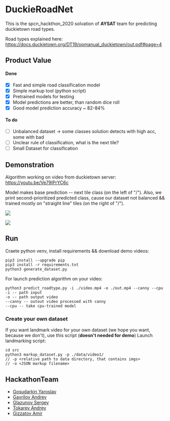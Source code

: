 # DuckieRoadNet

This is the spcn_hackthon_2020 solvation of **AYSAT** team for predicting duckietown road types. 

Road types explained here: https://docs.duckietown.org/DT19/opmanual_duckietown/out.pdf#page=4

## Product Value 

#### Done

- [x] Fast and simple road classification model
- [x] Simple markup tool (python script)
- [x] Pretrained models for testing
- [x] Model predictions are better, than random dice roll
- [x] Good model prediction accuracy ~ 82-84%

#### To do

- [ ] Unbalanced dataset -> some classes solution detects with high acc, some with bad
- [ ] Unclear rule of classification, what is the next tile?
- [ ] Small Dataset for classification  

## Demonstration

Algorithm working on video from duckietown server: https://youtu.be/Ve79IPrYC6c

Model makes base prediction -- next tile class (on the left of "/"). Also, we print second-prioritized predicted class, cause our dataset not balanced && trained mostly on "straight line" tiles (on the right of "/"). 

![](./demo/demo_marked.gif)

![](./demo/demo1.gif)

## Run

Craete python venv, install requirements && download demo videos:
```
pip3 install --upgrade pip
pip3 install -r requirements.txt
python3 generate_dataset.py 
```

For launch prediction algorithm on your video:
```
python3 predict_roadtype.py -i ./video.mp4 -o ./out.mp4 --canny --cpu
-i -- path input
-o -- path output video
--canny -- outout video processed with canny
--cpu -- take cpu-trained model
```

### Create your own dataset

If you want landmark video for your own dataset (we hope you want, because we don't), use this script
(**doesn't needed for demo**) Launch landmarking script:
```
cd src
python3 markup_dataset.py -p ./data/video1/ 
// -p <relative path to data directory, that contains imgs>
// -o <JSON markup filename>
``` 

## HackathonTeam 

* [Gosudarkin Yaroslav](https://github.com/DarkFlink)
* [Gavrilov Andrey](https://github.com/AndrewGavril)
* [Glazunov Sergey](https://github.com/light5551)
* [Tokarev Andrey](https://github.com/yawningstudent)
* [Gizzatov Amir](https://github.com/gizzatovamir)
